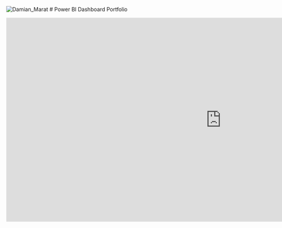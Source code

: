
![Damian_Marat](https://user-images.githubusercontent.com/104215161/167204170-7f95195b-c68a-4da3-8785-f2979eb3d90a.jpg)          # Power BI Dashboard Portfolio

                                 












<iframe title="Projekt.Sales" width="1140" height="541.25" src="https://app.powerbi.com/reportEmbed?reportId=0e42bfd3-c521-4494-9487-f445e7c773ac&autoAuth=true&ctid=751f9d47-2cee-4ebd-b910-76af2450db80&config=eyJjbHVzdGVyVXJsIjoiaHR0cHM6Ly93YWJpLXdlc3QtZXVyb3BlLWUtcHJpbWFyeS1yZWRpcmVjdC5hbmFseXNpcy53aW5kb3dzLm5ldC8ifQ%3D%3D" frameborder="0" allowFullScreen="true"></iframe>
